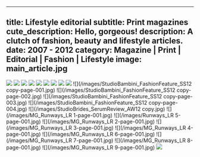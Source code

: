 ----
title: Lifestyle editorial
subtitle: Print magazines
cute_description: Hello, gorgeous!
description: A clutch of fashion, beauty and lifestyle articles.
date: 2007 - 2012
category: Magazine | Print | Editorial | Fashion | Lifestyle
image: main_article.jpg
----

![](/images/Feature_1.jpg)
![](/images/Feature_2.jpg)
![](/images/Feature_3.jpg)
![](/images/Feature_4.jpg)
![](/images/Feature_5.jpg)
![](/images/Feature_6.jpg)
![](/images/p1.StudioBrides_AppFeature_SS13.jpg)
![](/images/p2.StudioBrides_AppFeature_SS13.jpg)
![](/images/p3.StudioBrides_AppFeature_SS13.jpg)
![](/images/StudioBambini_FashionFeature_SS12 copy-page-001.jpg)
![](/images/StudioBambini_FashionFeature_SS12 copy-page-002.jpg)
![](/images/StudioBambini_FashionFeature_SS12 copy-page-003.jpg)
![](/images/StudioBambini_FashionFeature_SS12 copy-page-004.jpg)
![](/images/StudioBrides_SerumReview_AW12 copy.jpg)
![](/images/MG_Runways_LR 1-page-001.jpg)
![](/images/Runways_LR 5-page-001.jpg)
![](/images/MG_Runways_LR 2-page-001.jpg)
![](/images/MG_Runways_LR 3-page-001.jpg)
![](/images/MG_Runways_LR 4-page-001.jpg)
![](/images/MG_Runways_LR 6-page-001.jpg)
![](/images/MG_Runways_LR 7-page-001.jpg)
![](/images/MG_Runways_LR 8-page-001.jpg)
![](/images/MG_Runways_LR 9-page-001.jpg)
![](/images/xAvon_beauty.jpg)